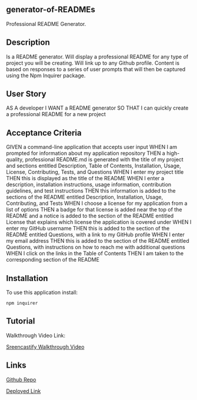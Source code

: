 ## generator-of-READMEs
Professional README Generator.


## Description

Is a README generator. Will display a professional README for any type of project you will be creating. Will link up to any Github profile. Content is based on responses to a series of user prompts that will then be captured using the Npm Inquirer package. 


## User Story 

AS A developer
I WANT a README generator
SO THAT I can quickly create a professional README for a new project


## Acceptance Criteria

GIVEN a command-line application that accepts user input
WHEN I am prompted for information about my application repository
THEN a high-quality, professional README.md is generated with the title of my project and sections entitled Description, Table of Contents, Installation, Usage, License, Contributing, Tests, and Questions
WHEN I enter my project title
THEN this is displayed as the title of the README
WHEN I enter a description, installation instructions, usage information, contribution guidelines, and test instructions
THEN this information is added to the sections of the README entitled Description, Installation, Usage, Contributing, and Tests
WHEN I choose a license for my application from a list of options
THEN a badge for that license is added near the top of the README and a notice is added to the section of the README entitled License that explains which license the application is covered under
WHEN I enter my GitHub username
THEN this is added to the section of the README entitled Questions, with a link to my GitHub profile
WHEN I enter my email address
THEN this is added to the section of the README entitled Questions, with instructions on how to reach me with additional questions
WHEN I click on the links in the Table of Contents
THEN I am taken to the corresponding section of the README


## Installation

To use this application install:
```
npm inquirer
```

## Tutorial

Walkthrough Video Link:

[Sreencastify Walkthrough Video](https://drive.google.com/file/d/12LdZk3Joz9BhtFj0yJ6Rx47AutsChaKS/view)


## Links

[Github Repo](https://github.com/kitkatt17/generator-of-READMEs)

[Deployed Link](https://kitkatt17.github.io/generator-of-READMEs/)